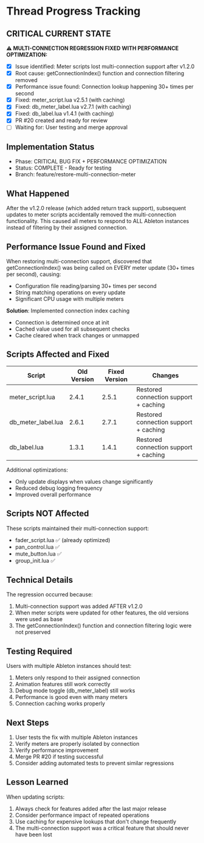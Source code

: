 # Thread Progress Tracking

## CRITICAL CURRENT STATE
**⚠️ MULTI-CONNECTION REGRESSION FIXED WITH PERFORMANCE OPTIMIZATION:**
- [x] Issue identified: Meter scripts lost multi-connection support after v1.2.0
- [x] Root cause: getConnectionIndex() function and connection filtering removed
- [x] Performance issue found: Connection lookup happening 30+ times per second
- [x] Fixed: meter_script.lua v2.5.1 (with caching)
- [x] Fixed: db_meter_label.lua v2.7.1 (with caching)
- [x] Fixed: db_label.lua v1.4.1 (with caching)
- [x] PR #20 created and ready for review
- [ ] Waiting for: User testing and merge approval

## Implementation Status
- Phase: CRITICAL BUG FIX + PERFORMANCE OPTIMIZATION
- Status: COMPLETE - Ready for testing
- Branch: feature/restore-multi-connection-meter

## What Happened
After the v1.2.0 release (which added return track support), subsequent updates to meter scripts accidentally removed the multi-connection functionality. This caused all meters to respond to ALL Ableton instances instead of filtering by their assigned connection.

## Performance Issue Found and Fixed
When restoring multi-connection support, discovered that getConnectionIndex() was being called on EVERY meter update (30+ times per second), causing:
- Configuration file reading/parsing 30+ times per second
- String matching operations on every update
- Significant CPU usage with multiple meters

**Solution**: Implemented connection index caching
- Connection is determined once at init
- Cached value used for all subsequent checks
- Cache cleared when track changes or unmapped

## Scripts Affected and Fixed
| Script | Old Version | Fixed Version | Changes |
|--------|-------------|---------------|---------|
| meter_script.lua | 2.4.1 | 2.5.1 | Restored connection support + caching |
| db_meter_label.lua | 2.6.1 | 2.7.1 | Restored connection support + caching |
| db_label.lua | 1.3.1 | 1.4.1 | Restored connection support + caching |

Additional optimizations:
- Only update displays when values change significantly
- Reduced debug logging frequency
- Improved overall performance

## Scripts NOT Affected
These scripts maintained their multi-connection support:
- fader_script.lua ✅ (already optimized)
- pan_control.lua ✅  
- mute_button.lua ✅
- group_init.lua ✅

## Technical Details
The regression occurred because:
1. Multi-connection support was added AFTER v1.2.0
2. When meter scripts were updated for other features, the old versions were used as base
3. The getConnectionIndex() function and connection filtering logic were not preserved

## Testing Required
Users with multiple Ableton instances should test:
1. Meters only respond to their assigned connection
2. Animation features still work correctly
3. Debug mode toggle (db_meter_label) still works
4. Performance is good even with many meters
5. Connection caching works properly

## Next Steps
1. User tests the fix with multiple Ableton instances
2. Verify meters are properly isolated by connection
3. Verify performance improvement
4. Merge PR #20 if testing successful
5. Consider adding automated tests to prevent similar regressions

## Lesson Learned
When updating scripts:
1. Always check for features added after the last major release
2. Consider performance impact of repeated operations
3. Use caching for expensive lookups that don't change frequently
4. The multi-connection support was a critical feature that should never have been lost